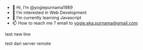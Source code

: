 - 👋 Hi, I’m @yogiepurnama1989
- 👀 I’m interested in Web Development
- 🌱 I’m currently learning Javascript
- 📫 How to reach me ? email to yogie.eka.purnama@gmail.com

test new line

test dari server remote

<!---
yogiepurnama1989/yogiepurnama1989 is a ✨ special ✨ repository because its `README.md` (this file) appears on your GitHub profile.
You can click the Preview link to take a look at your changes.
--->
